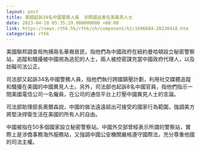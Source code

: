 ```yaml
---
layout: post
title: 美國起訴34名中國警務人員　涉跨國迫害在美異見人士
date: 2023-04-18 05:35:29.000000000 +08:00
link: https://news.rthk.hk/rthk/ch/component/k2/1696684-20230418.htm
categories: rthk
---
```


美國聯邦調查局拘捕兩名華裔居民，指他們為中國政府在紐約曼哈頓設立秘密警察站，追蹤和騷擾被中國視為逃犯的人士，兩人被控密謀充當中國政府代理人，以及妨礙司法公正。

司法部又起訴34名中國警務人員，指他們執行跨國鎮壓計劃，利用社交媒體追蹤和騷擾在美國的中國異見人士。另外，司法部也起訴8名中國官員，指他們指示一間美國電信公司一名僱員，在公司的通信平台上打壓中國異見人士的言論。

司法部助理部長奧爾森說，中國的做法遠遠超出可接受的國家行為範圍，強調美方將堅決捍衛生活在美國的所有人的自由。

中國被指在50多個國家設立秘密警察站。中國外交部曾經表示所謂的警察站，實際上是涉僑事務海外服務站，又強調中國公安機關嚴格遵守國際法，充分尊重他國的司法主權。
